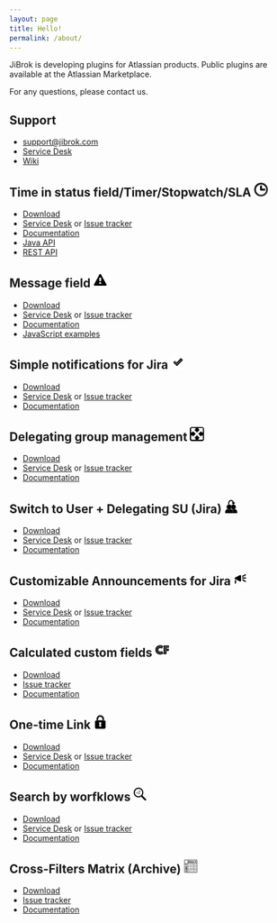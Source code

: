 ```yaml
---
layout: page
title: Hello!
permalink: /about/
---
```


JiBrok is developing plugins for Atlassian products.
Public plugins are available at the Atlassian Marketplace.

For any questions, please contact us.

## Support

* [support@jibrok.com](mailto:support@jibrok.com)
* [Service Desk](https://jibrok.atlassian.net/servicedesk/customer/portals)
* [Wiki](https://jibrok.atlassian.net/wiki)

## Time in status field/Timer/Stopwatch/SLA <img src="/images/time-in-status-field/time-in-status-field-144px.png" alt="Calculated custom fields icon" width="25"/>

* [Download](https://marketplace.atlassian.com/apps/1220908/time-in-status-field)
* [Service Desk](https://jibrok.atlassian.net/servicedesk/customer/portals) or [Issue tracker](https://bitbucket.org/jibrok/time-in-status-field/issues)
* [Documentation](https://jibrok.atlassian.net/wiki/spaces/JBS/pages/513441810/Plugin+Time+in+status+field+Timer+Stopwatch+SLA)
* [Java API](https://jibrok.com/jira/plugins/time-in-status/doc/java)
* [REST API](https://jibrok.com/jira/plugins/time-in-status/doc/rest)

## Message field <img src="/images/message-field/messge-144px.png" alt="Message field icon" width="25"/>

* [Download](https://marketplace.atlassian.com/apps/1219615/message-field)
* [Service Desk](https://jibrok.atlassian.net/servicedesk/customer/portals) or [Issue tracker](https://bitbucket.org/jibrok/message-field/issues)
* [Documentation](https://jibrok.atlassian.net/wiki/spaces/JBS/pages/546668726/Plugin+Message+field)
* [JavaScript examples](https://gist.github.com/JiBrok)


## Simple notifications for Jira <img src="/images/simple-notifications-for-jira/simple-notifications-for-Jira144px.png" alt="Simple notifications for Jira icon" width="25"/>

* [Download](https://marketplace.atlassian.com/apps/1220740/simple-notifications-for-jira)
* [Service Desk](https://jibrok.atlassian.net/servicedesk/customer/portals) or [Issue tracker](https://bitbucket.org/jibrok/simple-notifications-for-jira/issues)
* [Documentation](https://jibrok.atlassian.net/wiki/spaces/JBS/pages/542932995/Plugin+Simple+notifications+for+Jira)


## Delegating group management <img src="/images/delegating-group-management/delegating-144px.png" alt="Delegating group management icon" width="25"/>

* [Download](https://marketplace.atlassian.com/apps/1220878/delegating-group-management)
* [Service Desk](https://jibrok.atlassian.net/servicedesk/customer/portals) or [Issue tracker](https://bitbucket.org/jibrok/delegating-group-management/issues)
* [Documentation](https://jibrok.atlassian.net/wiki/spaces/JBS/pages/546668689/Plugin+Delegating+group+management)

## Switch to User + Delegating SU (Jira) <img src="/images/su/su-144px.png" alt="Switch to User + Delegating SU (Jira) icon" width="25"/>

* [Download](https://marketplace.atlassian.com/apps/1220949/switch-to-user-delegating-su-jira)
* [Service Desk](https://jibrok.atlassian.net/servicedesk/customer/portals) or [Issue tracker](https://bitbucket.org/jibrok/su/issues)
* [Documentation](https://jibrok.atlassian.net/wiki/spaces/JBS/pages/546668878/Plugin+Switch+to+User+Delegating+SU+Jira)

## Customizable Announcements for Jira <img src="/images/banner/banner-144px.png" alt="Customizable Announcements for Jira icon" width="25"/>

* [Download](https://marketplace.atlassian.com/apps/1220965/customizable-announcements-for-jira)
* [Service Desk](https://jibrok.atlassian.net/servicedesk/customer/portals) or [Issue tracker](https://bitbucket.org/jibrok/banner/issues)
* [Documentation](https://jibrok.atlassian.net/wiki/spaces/JBS/pages/543096967/Plugin+Customizable+Announcements+for+Jira)


## Calculated custom fields <img src="/images/calculated-custom-fields/calculated-fields-144px.png" alt="Calculated custom fields icon" width="25"/>

* [Download](https://marketplace.atlassian.com/apps/1221055/calculated-custom-fields)
* [Issue tracker](https://bitbucket.org/jibrok/calculated-custom-fields/issues)
* [Documentation](https://jibrok.atlassian.net/wiki/spaces/JBS/pages/542834856/Plugin+Calculated+custom+fields)

## One-time Link <img src="/images/one-time-link/one-time-link-144px.png" alt="One-time Link icon" width="25"/>

* [Download](https://marketplace.atlassian.com/apps/1220718/one-time-link)
* [Service Desk](https://jibrok.atlassian.net/servicedesk/customer/portals) or [Issue tracker](https://bitbucket.org/jibrok/one-time-link)
* [Documentation](https://jibrok.atlassian.net/wiki/spaces/JBS/pages/542834994/Plugin+One-time+Link)

## Search by worfklows <img src="/images/search-by-workflow/global-admin-search-144px.png" alt="Search by worfklows icon" width="25"/>

* [Download](https://marketplace.atlassian.com/apps/1220773/search-by-workflows)
* [Service Desk](https://jibrok.atlassian.net/servicedesk/customer/portals) or [Issue tracker](https://bitbucket.org/jibrok/search-by-workflows/issues)
* [Documentation](https://jibrok.atlassian.net/wiki/spaces/JBS/pages/543097184/Plugin+Search+by+workflows)


## Cross-Filters Matrix (Archive) <img src="/images/cross-filters matrix/filter-matrix-144px.png" alt="cross-filters matrix icon" width="25"/>

* [Download](https://marketplace.atlassian.com/apps/1220719/cross-filters-matrix)
* [Issue tracker](https://bitbucket.org/jibrok/cross-filters-matrix/issues)
* [Documentation](https://bitbucket.org/jibrok/cross-filters-matrix/wiki/Home)


